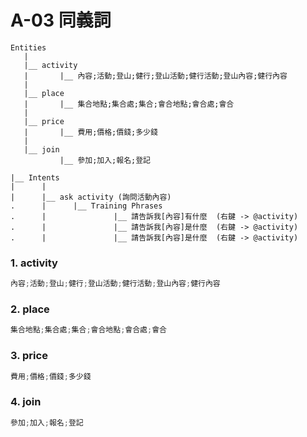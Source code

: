 # A-03 同義詞

```
Entities
   |
   |__ activity
   |       |__ 內容;活動;登山;健行;登山活動;健行活動;登山內容;健行內容
   |      
   |__ place
   |       |__ 集合地點;集合處;集合;會合地點;會合處;會合
   |  
   |__ price
   |       |__ 費用;價格;價錢;多少錢
   |  
   |__ join
           |__ 參加;加入;報名;登記
```

```
|__ Intents
|      |
|      |__ ask activity (詢問活動內容)
.      |      |__ Training Phrases
.      |               |__ 請告訴我[內容]有什麼  (右鍵 -> @activity)
.      |               |__ 請告訴我[內容]是什麼  (右鍵 -> @activity)
.      |               |__ 請告訴我[內容]是什麼  (右鍵 -> @activity)
```

### 1. activity

``` javascript
內容;活動;登山;健行;登山活動;健行活動;登山內容;健行內容
```

### 2. place

``` javascript
集合地點;集合處;集合;會合地點;會合處;會合
```


### 3. price

``` javascript
費用;價格;價錢;多少錢
```

### 4. join

``` javascript
參加;加入;報名;登記
```
